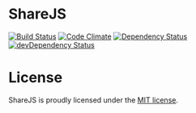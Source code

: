 # ShareJS

[![Build Status](https://travis-ci.org/Dignifiedquire/ShareJS.svg?branch=master)](https://travis-ci.org/Dignifiedquire/ShareJS) [![Code Climate](https://codeclimate.com/github/Dignifiedquire/ShareJS/badges/gpa.svg)](https://codeclimate.com/github/Dignifiedquire/ShareJS) [![Dependency Status](https://david-dm.org/dignifiedquire/sharejs.svg)](https://david-dm.org/dignifiedquire/sharejs) [![devDependency Status](https://david-dm.org/dignifiedquire/sharejs/dev-status.svg)](https://david-dm.org/dignifiedquire/sharejs#info=devDependencies)




# License

ShareJS is proudly licensed under the [MIT license](LICENSE).
